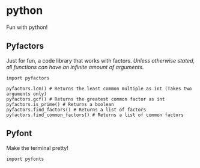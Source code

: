 # python
Fun with python!

## Pyfactors
Just for fun, a code library that works with factors.
*Unless otherwise stated, all functions can have an infinite amount of arguments.*
```
import pyfactors

pyfactors.lcm() # Returns the least common multiple as int (Takes two arguments only)
pyfactors.gcf() # Returns the greatest common factor as int
pyfactors.is_prime() # Returns a boolean
pyfactors.find_factors() # Returns a list of factors
pyfactors.find_common_factors() # Returns a list of common factors
```

## Pyfont
Make the terminal pretty!
```
import pyfonts
```
